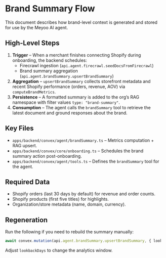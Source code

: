 # Brand Summary Flow

This document describes how brand-level context is generated and stored for use by the Meyoo AI agent.

## High-Level Steps
1. **Trigger** – When a merchant finishes connecting Shopify during onboarding, the backend schedules:
   - Firecrawl ingestion (`api.agent.firecrawl.seedDocsFromFirecrawl`)
   - Brand summary aggregation (`api.agent.brandSummary.upsertBrandSummary`)
2. **Aggregation** – `upsertBrandSummary` collects storefront metadata and recent Shopify performance (orders, revenue, AOV) via `computeBrandMetrics`.
3. **Persistence** – A formatted summary is added to the org’s RAG namespace with filter values `type: "brand-summary"`.
4. **Consumption** – The agent calls the `brandSummary` tool to retrieve the latest document and ground responses about the brand.

## Key Files
- `apps/backend/convex/agent/brandSummary.ts` – Metrics computation + RAG upsert.
- `apps/backend/convex/core/onboarding.ts` – Schedules the brand summary action post-onboarding.
- `apps/backend/convex/agent/tools.ts` – Defines the `brandSummary` tool for the agent.

## Required Data
- Shopify orders (last 30 days by default) for revenue and order counts.
- Shopify products (first five titles) for highlights.
- Organization/store metadata (name, domain, currency).

## Regeneration
Run the following if you need to rebuild the summary manually:
```ts
await convex.mutation(api.agent.brandSummary.upsertBrandSummary, { lookbackDays: 60 });
```

Adjust `lookbackDays` to change the analytics window.
